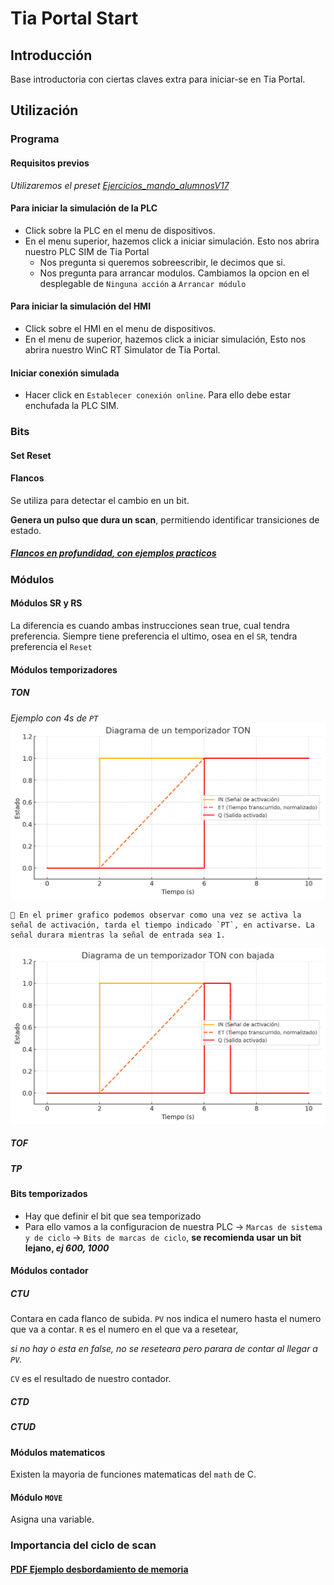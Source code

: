 # Tia Portal Start

## Introducción
Base introductoria con ciertas claves extra para iniciar-se en Tia Portal.

## Utilización

### Programa 
#### Requisitos previos
_Utilizaremos el preset [Ejercicios_mando_alumnosV17](../../Documents/Downloads/Ejercicios_mando_alumnosV17.zip)_
#### Para iniciar la simulación de la PLC
- Click sobre la PLC en el menu de dispositivos. 
- En el menu superior, hazemos click a iniciar simulación. Esto nos abrira nuestro PLC SIM de Tia Portal
    - Nos pregunta si queremos sobreescribir, le decimos que si.
    - Nos pregunta para arrancar modulos. Cambiamos la opcion en el desplegable de `Ninguna acción` a `Arrancar módulo`
#### Para iniciar la simulación del HMI
- Click sobre el HMI en el menu de dispositivos.
- En el menu de superior, hazemos click a iniciar simulación, Esto nos abrira nuestro WinC RT Simulator de Tia Portal.
#### Iniciar conexión simulada
- Hacer click en `Establecer conexión online`. Para ello debe estar enchufada la PLC SIM.

### Bits
#### Set Reset
#### Flancos  
Se utiliza para detectar el cambio en un bit. 

**Genera un pulso que dura un scan**, permitiendo identificar transiciones de estado.
##### [**Flancos en profundidad**, con ejemplos practicos](./flancos.md)

### Módulos
#### Módulos SR y RS
La diferencia es cuando ambas instrucciones sean true, cual tendra preferencia. Siempre tiene preferencia el ultimo, osea en el `SR`, tendra preferencia el `Reset`

#### Módulos temporizadores
##### TON
_Ejemplo con 4s de `PT`_ 
![Grafico temporal TON](../../Pictures/Ladder/TON.png)

    🧠 En el primer grafico podemos observar como una vez se activa la señal de activación, tarda el tiempo indicado `PT`, en activarse. La señal durara mientras la señal de entrada sea 1.

![Grafico temporal TON 2](../../Pictures/Ladder/TON-2.png)
##### TOF
##### TP

#### Bits temporizados
- Hay que definir el bit que sea temporizado
- Para ello vamos a la configuracion de nuestra PLC -> `Marcas de sistema y de ciclo` -> `Bits de marcas de ciclo`, **se recomienda usar un bit lejano, _ej 600, 1000_**

#### Módulos contador
##### CTU
Contara en cada flanco de subida. `PV` nos indica el numero hasta el numero que va a contar. `R` es el numero en el que va a resetear, 

_si no hay o esta en false, no se reseteara pero parara de contar al llegar a `PV`._

`CV` es el resultado de nuestro contador.

##### CTD

##### CTUD

#### Módulos matematicos
Existen la mayoria de funciones matematicas del `math` de C.
#### Módulo `MOVE`
Asigna una variable.

### Importancia del ciclo de scan
#### [PDF Ejemplo desbordamiento de memoria](../../Documents/TiaPortal/ejemplo-flanco-necesario.pdf)